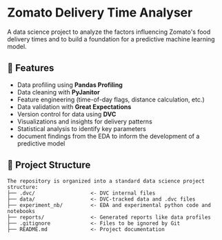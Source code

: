 # Zomato Delivery Time Analyser

A data science project to analyze the factors influencing Zomato's food delivery times and to build a foundation for a predictive machine learning model.

## 📌 Features
- Data profiling using **Pandas Profiling**
- Data cleaning with **PyJanitor**
- Feature engineering (time-of-day flags, distance calculation, etc.)
- Data validation with **Great Expectations**
- Version control for data using **DVC**
- Visualizations and insights for delivery patterns
- Statistical analysis to identify key parameters 
- document findings from the EDA to inform the development of a predictive model

## 📂 Project Structure
```
The repository is organized into a standard data science project structure:
├── .dvc/                  <- DVC internal files
├── data/                  <- DVC-tracked data and .dvc files
├── experiment_nb/         <- EDA and experimental python code and notebooks
├── reports/               <- Generated reports like data profiles
├── .gitignore             <- Files to be ignored by Git
├── README.md              <- Project documentation
```

